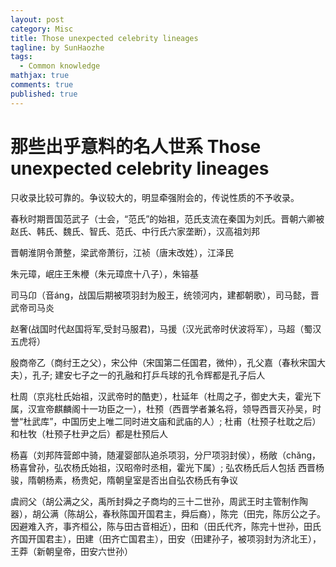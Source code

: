 ```yaml
---
layout: post
category: Misc     
title: Those unexpected celebrity lineages
tagline: by SunHaozhe
tags: 
  - Common knowledge
mathjax: true
comments: true
published: true
---
```


# 那些出乎意料的名人世系 Those unexpected celebrity lineages

只收录比较可靠的。争议较大的，明显牵强附会的，传说性质的不予收录。


春秋时期晋国范武子（士会，“范氏”的始祖，范氏支流在秦国为刘氏。晋朝六卿被赵氏、韩氏、魏氏、智氏、范氏、中行氏六家垄断），汉高祖刘邦


晋朝淮阴令萧整，梁武帝萧衍，江祯（唐末改姓），江泽民


朱元璋，岷庄王朱楩（朱元璋庶十八子），朱镕基


司马卬（音áng，战国后期被项羽封为殷王，统领河内，建都朝歌），司马懿，晋武帝司马炎


赵奢(战国时代赵国将军,受封马服君)，马援（汉光武帝时伏波将军），马超（蜀汉五虎将）


殷商帝乙（商纣王之父），宋公仲（宋国第二任国君，微仲），孔父嘉（春秋宋国大夫），孔子; 建安七子之一的孔融和打乒乓球的孔令辉都是孔子后人


杜周（京兆杜氏始祖，汉武帝时的酷吏），杜延年（杜周之子，御史大夫，霍光下属，汉宣帝麒麟阁十一功臣之一），杜预（西晋学者兼名将，领导西晋灭孙吴，时誉“杜武库”，中国历史上唯二同时进文庙和武庙的人）; 杜甫（杜预子杜耽之后）和杜牧（杜预子杜尹之后）都是杜预后人


杨喜（刘邦阵营郎中骑，随灌婴部队追杀项羽，分尸项羽封侯），杨敞（chǎng，杨喜曾孙，弘农杨氏始祖，汉昭帝时丞相，霍光下属）; 弘农杨氏后人包括 西晋杨骏，隋朝杨素，杨贵妃，隋朝皇室是否出自弘农杨氏有争议


虞阏父（胡公满之父，禹所封舜之子商均的三十二世孙，周武王时主管制作陶器），胡公满（陈胡公，春秋陈国开国君主，舜后裔），陈完（田完，陈厉公之子。因避难入齐，事齐桓公，陈与田古音相近），田和（田氏代齐，陈完十世孙，田氏齐国开国君主），田建（田齐亡国君主），田安（田建孙子，被项羽封为济北王），王莽（新朝皇帝，田安六世孙）






